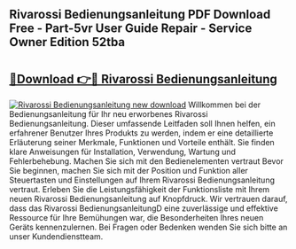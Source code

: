 ## Rivarossi Bedienungsanleitung PDF Download Free - Part-5vr User Guide Repair - Service Owner Edition 52tba

# <h2><a href="http://df1kwk.blite.top/?on=Rivarossi+Bedienungsanleitung">🔗Download 👉🔴 Rivarossi Bedienungsanleitung</a></h2>

[![Rivarossi Bedienungsanleitung new download](https://i.imgur.com/lujVjoI.png)](http://df1kwk.blite.top/?on=Rivarossi+Bedienungsanleitung)
Willkommen bei der Bedienungsanleitung für Ihr neu erworbenes Rivarossi Bedienungsanleitung. Dieser umfassende Leitfaden soll Ihnen helfen, ein erfahrener Benutzer Ihres Produkts zu werden, indem er eine detaillierte Erläuterung seiner Merkmale, Funktionen und Vorteile enthält. Sie finden klare Anweisungen für Installation, Verwendung, Wartung und Fehlerbehebung. Machen Sie sich mit den Bedienelementen vertraut Bevor Sie beginnen, machen Sie sich mit der Position und Funktion aller Steuertasten und Einstellungen auf Ihrem Rivarossi Bedienungsanleitung vertraut. Erleben Sie die Leistungsfähigkeit der Funktionsliste mit Ihrem neuen Rivarossi Bedienungsanleitung auf Knopfdruck. Wir vertrauen darauf, dass das Rivarossi BedienungsanleitungD eine zuverlässige und effektive Ressource für Ihre Bemühungen war, die Besonderheiten Ihres neuen Geräts kennenzulernen. Bei Fragen oder Bedenken wenden Sie sich bitte an unser Kundendienstteam.
